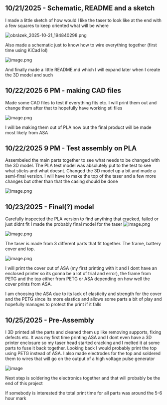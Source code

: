 <!--
  ===================    !!READ THIS NOTICE!!   ====================
  DO NOT edit this file manually. Your changes WILL BE OVERWRITTEN!
  This journal is auto generated and updated by Hack Club Blueprint.
  To edit this file, please edit your journal entries on Blueprint.
  ==================================================================
-->

## 10/21/2025 - Schematic, README and a sketch  

I made a little sketch of how would I like the taser to look like at the end with a few squares to keep oriented what will be where

![obrázek_2025-10-21_194840298.png](https://blueprint.hackclub.com/user-attachments/blobs/proxy/eyJfcmFpbHMiOnsiZGF0YSI6NDExMCwicHVyIjoiYmxvYl9pZCJ9fQ==--b6949534d402d7a67f09b037922ce50f1f9a06eb/obr%C3%A1zek_2025-10-21_194840298.png)

Also made a schematic just to know how to wire everything together
(first time using KiCad lol)

![image.png](https://blueprint.hackclub.com/user-attachments/blobs/proxy/eyJfcmFpbHMiOnsiZGF0YSI6NDExNCwicHVyIjoiYmxvYl9pZCJ9fQ==--fab5ee22bf44e83cdd5cb58cc7d12ec8e082633d/image.png)

And finally made a little README.md which I will expand later when I create the 3D model and such  

## 10/22/2025 6 PM - making CAD files  

Made some CAD files to test if everything fits etc. I will print them out and change them after that to hopefully have working stl files

![image.png](https://blueprint.hackclub.com/user-attachments/blobs/proxy/eyJfcmFpbHMiOnsiZGF0YSI6NDQ1MSwicHVyIjoiYmxvYl9pZCJ9fQ==--91a3bfc0b32b82e108377cb61ee679b73ba0e1b4/image.png)

I will be making them out of PLA now but the final product will be made most likely from ASA
  

## 10/22/2025 9 PM - Test assembly on PLA  

Assembeled the main parts together to see what needs to be changed with the 3D model. The PLA test model was absolutely put to the test to see what sticks and what doesnt. Changed the 3D model up a bit and made a semi-final version. I will have to make the top of the taser and a few more changes but other than that the casing should be done

![image.png](https://blueprint.hackclub.com/user-attachments/blobs/proxy/eyJfcmFpbHMiOnsiZGF0YSI6NDUyNCwicHVyIjoiYmxvYl9pZCJ9fQ==--498bc7d2bf2a9be174e664406140922f3aad915b/image.png)
  

## 10/23/2025 - Final(?) model   

Carefully inspected the PLA version to find anything that cracked, failed or just didnt fit I made the probably final model for the taser
![image.png](https://blueprint.hackclub.com/user-attachments/blobs/proxy/eyJfcmFpbHMiOnsiZGF0YSI6NDg2OCwicHVyIjoiYmxvYl9pZCJ9fQ==--e2922cfbe2a96de1f55f09e5e32ad6dd05b813f9/image.png)

![image.png](https://blueprint.hackclub.com/user-attachments/blobs/proxy/eyJfcmFpbHMiOnsiZGF0YSI6NDg2OSwicHVyIjoiYmxvYl9pZCJ9fQ==--31675a6f854dbd38ce8e8044113f52f7abf64b5e/image.png)

The taser is made from 3 different parts that fit together. The frame, battery cover and top.

![image.png](https://blueprint.hackclub.com/user-attachments/blobs/proxy/eyJfcmFpbHMiOnsiZGF0YSI6NDg3MCwicHVyIjoiYmxvYl9pZCJ9fQ==--cd65f83857f185810a1a1b310972b0ccf1af66eb/image.png)

I will print the cover out of ASA (my first printing with it and I dont have an enclosed printer so its gonna be a lot of trial and error), the frame from PETG and the top either from PETG or ASA depending on how well the cover prints from ASA.

I am choosing the ASA due to its lack of elasticity and strength for the cover and the PETG since its more elastics and allows some parts a bit of play and hopefully manages to protect the print if it falls  

## 10/25/2025 - Pre-Assembly  

I 3D printed all the parts and cleaned them up like removing supports, fixing defects etc. It was my first time printing ASA and I dont even have a 3D printer enclosure so my taser head started cracking and I melted it at some parts to fuse it back together. Looking back I would probably print the top using PETG instead of ASA. I also made electrodes for the top and soldered them to wires that will go on the output of a high voltage pulse generator

![image](https://blueprint.hackclub.com/user-attachments/blobs/proxy/eyJfcmFpbHMiOnsiZGF0YSI6NTMwNywicHVyIjoiYmxvYl9pZCJ9fQ==--6e8dc110af8369be0e4a1b870db599c485bc14a6/image.png)

Next step is soldering the electronics together and that will probably be the end of this project

If somebody is interested the total print time for all parts was around the 5-6 hour mark  

